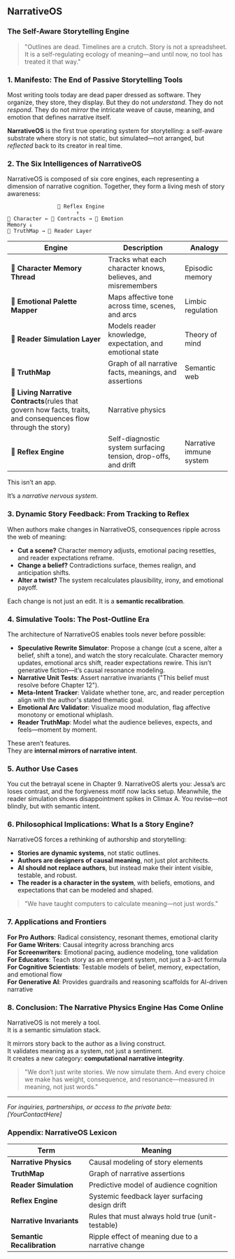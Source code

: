 ## NarrativeOS
### The Self-Aware Storytelling Engine

> "Outlines are dead. Timelines are a crutch. Story is not a spreadsheet. It is a self-regulating ecology of meaning—and until now, no tool has treated it that way."

### 1. Manifesto: The End of Passive Storytelling Tools

Most writing tools today are dead paper dressed as software. They organize, they store, they display. But they do not *understand*. They do not *respond*. They do not *mirror* the intricate weave of cause, meaning, and emotion that defines narrative itself.

**NarrativeOS** is the first true operating system for storytelling: a self-aware substrate where story is not static, but simulated—not arranged, but *reflected* back to its creator in real time.

### 2. The Six Intelligences of NarrativeOS

NarrativeOS is composed of six core engines, each representing a dimension of narrative cognition. Together, they form a living mesh of story awareness:

                    🧠 Reflex Engine
                          ↑
    🧬 Character ← 📜 Contracts → 🎼 Emotion
    Memory ↓
    🔸 TruthMap → 📖 Reader Layer

| **Engine**                                                   | **Description**                                              | **Analogy**             |
| ------------------------------------------------------------ | ------------------------------------------------------------ | ----------------------- |
| 🧬 **Character Memory Thread**                                | Tracks what each character knows, believes, and misremembers | Episodic memory         |
| 🎼 **Emotional Palette Mapper**                               | Maps affective tone across time, scenes, and arcs            | Limbic regulation       |
| 📖 **Reader Simulation Layer**                                | Models reader knowledge, expectation, and emotional state    | Theory of mind          |
| 🔸 **TruthMap**                                               | Graph of all narrative facts, meanings, and assertions       | Semantic web            |
| 📜 **Living Narrative Contracts**(rules that govern how facts, traits, and consequences flow through the story) | Narrative physics                                            |                         |
| 🧠 **Reflex Engine**                                          | Self-diagnostic system surfacing tension, drop-offs, and drift | Narrative immune system |

This isn’t an app.

It’s a *narrative nervous system*.

### 3. Dynamic Story Feedback: From Tracking to Reflex

When authors make changes in NarrativeOS, consequences ripple across the web of meaning:

- **Cut a scene?** Character memory adjusts, emotional pacing resettles, and reader expectations reframe.
- **Change a belief?** Contradictions surface, themes realign, and anticipation shifts.
- **Alter a twist?** The system recalculates plausibility, irony, and emotional payoff.

Each change is not just an edit. It is a **semantic recalibration**.

### 4. Simulative Tools: The Post-Outline Era

The architecture of NarrativeOS enables tools never before possible:

- **Speculative Rewrite Simulator**: Propose a change (cut a scene, alter a belief, shift a tone), and watch the story recalculate. Character memory updates, emotional arcs shift, reader expectations rewire. This isn’t generative fiction—it’s causal resonance modeling.
- **Narrative Unit Tests**: Assert narrative invariants ("This belief must resolve before Chapter 12").
- **Meta-Intent Tracker**: Validate whether tone, arc, and reader perception align with the author's stated thematic goal.
- **Emotional Arc Validator**: Visualize mood modulation, flag affective monotony or emotional whiplash.
- **Reader TruthMap**: Model what the audience believes, expects, and feels—moment by moment.

These aren’t features.  
They are **internal mirrors of narrative intent**.

### 5. Author Use Cases

You cut the betrayal scene in Chapter 9. NarrativeOS alerts you: Jessa’s arc loses contrast, and the forgiveness motif now lacks setup. Meanwhile, the reader simulation shows disappointment spikes in Climax A. You revise—not blindly, but with semantic intent.

### 6. Philosophical Implications: What Is a Story Engine?

NarrativeOS forces a rethinking of authorship and storytelling:

- **Stories are dynamic systems**, not static outlines.  
- **Authors are designers of causal meaning**, not just plot architects.  
- **AI should not replace authors**, but instead make their intent visible, testable, and robust.  
- **The reader is a character in the system**, with beliefs, emotions, and expectations that can be modeled and shaped.

> "We have taught computers to calculate meaning—not just words."

### 7. Applications and Frontiers

**For Pro Authors**: Radical consistency, resonant themes, emotional clarity  
**For Game Writers**: Causal integrity across branching arcs  
**For Screenwriters**: Emotional pacing, audience modeling, tone validation  
**For Educators**: Teach story as an emergent system, not just a 3-act formula  
**For Cognitive Scientists**: Testable models of belief, memory, expectation, and emotional flow  
**For Generative AI**: Provides guardrails and reasoning scaffolds for AI-driven narrative

### 8. Conclusion: The Narrative Physics Engine Has Come Online

NarrativeOS is not merely a tool.  
It is a semantic simulation stack.

It mirrors story back to the author as a living construct.  
It validates meaning as a system, not just a sentiment.  
It creates a new category: **computational narrative integrity**.

> "We don’t just write stories. We now simulate them. And every choice we make has weight, consequence, and resonance—measured in meaning, not just words."

---

*For inquiries, partnerships, or access to the private beta: [YourContactHere]*

### Appendix: **NarrativeOS Lexicon**

| **Term**                   | **Meaning**                                        |
| -------------------------- | -------------------------------------------------- |
| **Narrative Physics**      | Causal modeling of story elements                  |
| **TruthMap**               | Graph of narrative assertions                      |
| **Reader Simulation**      | Predictive model of audience cognition             |
| **Reflex Engine**          | Systemic feedback layer surfacing design drift     |
| **Narrative Invariants**   | Rules that must always hold true (unit-testable)   |
| **Semantic Recalibration** | Ripple effect of meaning due to a narrative change |